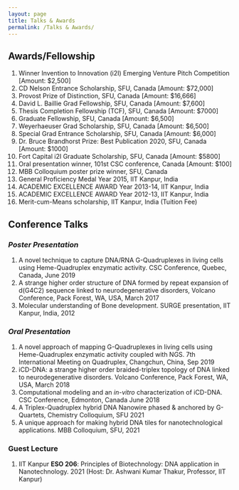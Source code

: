 ```yaml
---
layout: page
title: Talks & Awards
permalink: /Talks & Awards/
---
```


## Awards/Fellowship
1. Winner Invention to Innovation (i2I) Emerging Venture Pitch Competition [Amount: $2,500]
2. CD Nelson Entrance Scholarship, SFU, Canada [Amount: $72,000]
3. Provost Prize of Distinction, SFU, Canada [Amount: $16,666]
4. David L. Baillie Grad Fellowship, SFU, Canada [Amount: $7,600]
5. Thesis Completion Fellowship (TCF), SFU, Canada [Amount: $7000]
6. Graduate Fellowship, SFU, Canada [Amount: $6,500]
7. Weyerhaeuser Grad Scholarship, SFU, Canada [Amount: $6,500]
8. Special Grad Entrance Scholarship, SFU, Canada [Amount: $6,000]
9. Dr. Bruce Brandhorst Prize: Best Publication 2020, SFU, Canada [Amount: $1000]
10. Fort Capital i2I Graduate Scholarship, SFU, Canada [Amount: $5800]
11. Oral presentation winner, 101st CSC conference, Canada [Amount: $100]
12. MBB Colloquium poster prize winner, SFU, Canada
13. General Proficiency Medal Year 2015, IIT Kanpur, India
14. ACADEMIC EXCELLENCE AWARD Year 2013-14, IIT Kanpur, India
15. ACADEMIC EXCELLENCE AWARD Year 2012-13, IIT Kanpur, India
16. Merit-cum-Means scholarship, IIT Kanpur, India (Tuition Fee)

## Conference Talks
### _Poster Presentation_
1. A novel technique to capture DNA/RNA G-Quadruplexes in living cells using Heme-Quadruplex enzymatic activity. CSC Conference, Quebec, Canada, June 2019
2. A strange higher order structure of DNA formed by repeat expansion of d(G4C2) sequence linked to neurodegenerative disorders, Volcano Conference, Pack Forest, WA, USA, March 2017
3. Molecular understanding of Bone development. SURGE presentation, IIT Kanpur, India, 2012

### _Oral Presentation_
1. A novel approach of mapping G-Quadruplexes in living cells using Heme-Quadruplex enzymatic activity coupled with NGS. 7th International Meeting on Quadruplex, Changchun, China, Sep 2019
2. iCD-DNA: a strange higher order braided-triplex topology of DNA linked to neurodegenerative disorders. Volcano Conference, Pack Forest, WA, USA, March 2018
3. Computational modeling and an _in-vitro_ characterization of iCD-DNA. CSC Conference, Edmonton, Canada June 2018
4. A Triplex-Quadruplex hybrid DNA Nanowire phased & anchored by G-Quartets, Chemistry Colloquium, SFU 2021
5. A unique approach for making hybrid DNA tiles for nanotechnological applications. MBB Colloquium, SFU, 2021

### Guest Lecture
1. IIT Kanpur **ESO 206**: Principles of Biotechnology: DNA application in Nanotechnology. 2021 (Host: Dr. Ashwani Kumar Thakur, Professor, IIT Kanpur)



